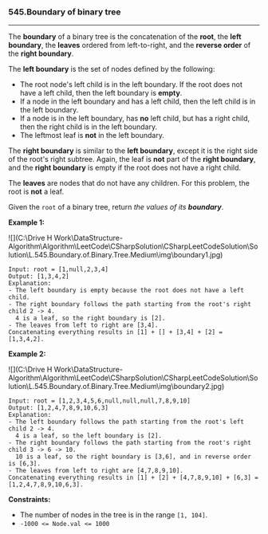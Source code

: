 ### 545.Boundary of binary tree

---

The **boundary** of a binary tree is the concatenation of the **root**, the **left boundary**, the **leaves** ordered from left-to-right, and the **reverse order** of the **right boundary**.

The **left boundary** is the set of nodes defined by the following:

- The root node's left child is in the left boundary. If the root does not have a left child, then the left boundary is **empty**.
- If a node in the left boundary and has a left child, then the left child is in the left boundary.
- If a node is in the left boundary, has **no** left child, but has a right child, then the right child is in the left boundary.
- The leftmost leaf is **not** in the left boundary.

The **right boundary** is similar to the **left boundary**, except it is the right side of the root's right subtree. Again, the leaf is **not** part of the **right boundary**, and the **right boundary** is empty if the root does not have a right child.

The **leaves** are nodes that do not have any children. For this problem, the root is **not** a leaf.

Given the `root` of a binary tree, return *the values of its **boundary***.

 

**Example 1:**

![](C:\Drive H Work\DataStructure-Algorithm\Algorithm\LeetCode\CSharpSolution\CSharpLeetCodeSolution\Solution\L.545.Boundary.of.Binary.Tree.Medium\img\boundary1.jpg)

```
Input: root = [1,null,2,3,4]
Output: [1,3,4,2]
Explanation:
- The left boundary is empty because the root does not have a left child.
- The right boundary follows the path starting from the root's right child 2 -> 4.
  4 is a leaf, so the right boundary is [2].
- The leaves from left to right are [3,4].
Concatenating everything results in [1] + [] + [3,4] + [2] = [1,3,4,2].
```

**Example 2:**

![](C:\Drive H Work\DataStructure-Algorithm\Algorithm\LeetCode\CSharpSolution\CSharpLeetCodeSolution\Solution\L.545.Boundary.of.Binary.Tree.Medium\img\boundary2.jpg)

```
Input: root = [1,2,3,4,5,6,null,null,null,7,8,9,10]
Output: [1,2,4,7,8,9,10,6,3]
Explanation:
- The left boundary follows the path starting from the root's left child 2 -> 4.
  4 is a leaf, so the left boundary is [2].
- The right boundary follows the path starting from the root's right child 3 -> 6 -> 10.
  10 is a leaf, so the right boundary is [3,6], and in reverse order is [6,3].
- The leaves from left to right are [4,7,8,9,10].
Concatenating everything results in [1] + [2] + [4,7,8,9,10] + [6,3] = [1,2,4,7,8,9,10,6,3].
```

 

**Constraints:**

- The number of nodes in the tree is in the range `[1, 104]`.
- `-1000 <= Node.val <= 1000`